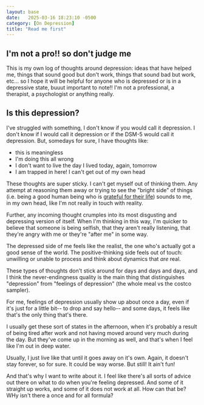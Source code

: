 ```yaml
---
layout: base
date:   2025-03-16 18:23:10 -0500
category: [On Depression]
title: "Read me first"
---
```


## I'm not a pro!! so don't judge me 
This is my own log of thoughts around depression: ideas that have helped me, things that sound good but don't work, things that sound bad but work, etc... so I hope it will be helpful for anyone who is depressed or is in a depressive state, buuut important to note!! I'm not a professional, a therapist, a psychologist or anything really. 

## Is this depression? 
I've struggled with something, I don't know if you would call it depression. I don't know if I would call it depression or if the DSM-5 would call it depression. But, somedays for sure, I have thoughts like: 
- this is meaningless
- I'm doing this all wrong
- I don't want to live the day I lived today, again, tomorrow
- I am trapped in here! I can't get out of my own head

These thoughts are super sticky. I can't get myself out of thinking them. Any attempt at reasoning them away or trying to see the "bright side" of things (i.e. being a good human being who is [grateful for their life](https://www.instagram.com/reel/DGyxwA_un48/?hl=en)) sounds to me, in my own head, like I'm not really in touch with reality. 

Further, any incoming thought crumples into its most disgusting and depressing version of itself. When I'm thinking in this way, I'm quicker to believe that someone is being selfish, that they aren't really listening, that they're angry with me or they're "after me" in some way. 

The depressed side of me feels like the realist, the one who's actually got a good sense of the world. The positive-thinking side feels out of touch: unwilling or unable to process and think about dynamics that *are* real. 

These types of thoughts don't stick around for days and days and days, and I think the never-endingness quality  is the main thing that distinguishes "depression" from "feelings of depression" (the whole meal vs the costco sampler).

For me, feelings of depression usually show up about once a day, even if it's just for a little bit-- to drop and say hello-- and some days, it feels like that's the only thing that's there. 

I usually get these sort of states in the afternoon, when it's probably a result of being tired after work and not having moved around very much during the day. But they've come up in the morning as well, and that's when I feel like I'm out in deep water.

Usually, I just live like that until it goes away on it's own. Again, it doesn't stay forever, so for sure. It could be way worse. But still! It ain't fun! 

And that's why I want to write about it. I feel like there's all sorts of advice out there on what to do when you're feeling depressed. And some of it straight up works, and some of it does not work at all. How can that be? WHy isn't there a once and for all formula? 
